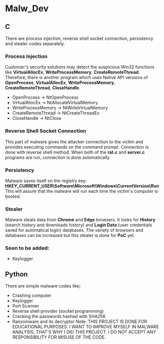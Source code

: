 # Malw_Dev
## C
There are process injection, reverse shell socket connection, persistency and stealer codes separately.
### Process Injection
Customer's security solutions may detect the suspicious Win32 functions like **VirtualAllocEx**, **WriteProcessMemory**, **CreateRemoteThread**. Therefore, there is another program which uses Native API versions of **OpenProcess**, **VirtualAllocEx**, **WriteProcessMemory**, **CreateRemoteThread**, **CloseHandle**.
* OpenProcess -> NtOpenProcess
* VirtualAllocEx -> NtAllocateVirtualMemory
* WriteProcessMemory -> NtWriteVirtualMemory
* CreateRemoteThread -> NtCreateThreadEx
* CloseHandle -> NtClose
### Reverse Shell Socket Connection
This part of malware gives the attacker connection to the victim and provides executing commands on the command prompt. Connection is done with reverse shell method. When both of the **rat.c** and **server.c** programs are run, connection is done automatically.
### Persistency
Malware saves itself on the registry key: **HKEY_CURRENT_USER\Software\Microsoft\Windows\CurrentVersion\Run**
This will assure that the malware will run each time the victim's computer is booted.
### Stealer
Malware steals data from **Chrome** and **Edge** browsers. It looks for **History** (search history and downloads history) and **Login Data** (user credentials saved for automatical login) databases. The variety of browsers and databases can be increased but this stealer is done for **PoC** yet.
### Soon to be added:
* Keylogger
## Python
There are simple malware codes like;
* Crashing computer
* Keylogger
* Port Scanner
* Reverse shell provider (socket programming)
* Cracking the passwords hashed with SHA256
* Ransomware and its decryptor
Note: THIS PROJECT IS DONE FOR EDUCATIONAL PURPOSES. I WANT TO IMPROVE MYSELF IN MALWARE ANALYSIS, THAT'S WHY I DID THIS PROJECT. I DO NOT ACCEPT ANY RESPONSIBILITY FOR MISUSE OF THE CODE.
